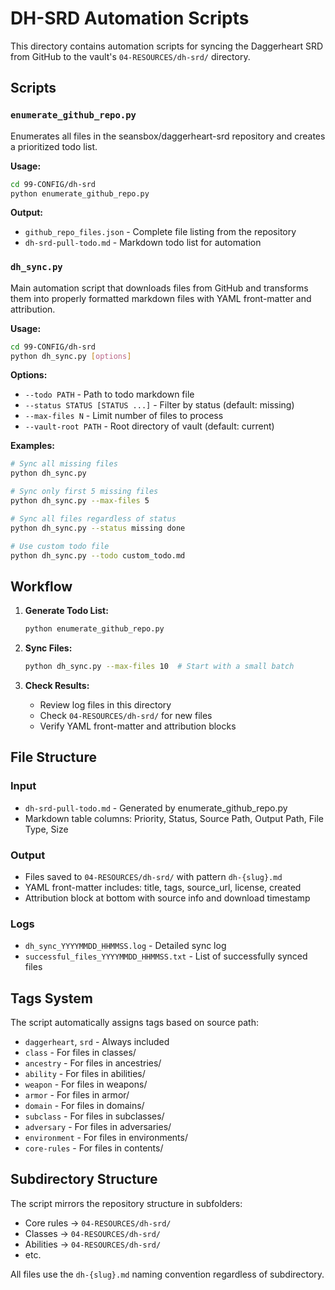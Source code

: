 # DH-SRD Automation Scripts

This directory contains automation scripts for syncing the Daggerheart SRD from GitHub to the vault's `04-RESOURCES/dh-srd/` directory.

## Scripts

### `enumerate_github_repo.py`
Enumerates all files in the seansbox/daggerheart-srd repository and creates a prioritized todo list.

**Usage:**
```bash
cd 99-CONFIG/dh-srd
python enumerate_github_repo.py
```

**Output:**
- `github_repo_files.json` - Complete file listing from the repository
- `dh-srd-pull-todo.md` - Markdown todo list for automation

### `dh_sync.py`
Main automation script that downloads files from GitHub and transforms them into properly formatted markdown files with YAML front-matter and attribution.

**Usage:**
```bash
cd 99-CONFIG/dh-srd
python dh_sync.py [options]
```

**Options:**
- `--todo PATH` - Path to todo markdown file
- `--status STATUS [STATUS ...]` - Filter by status (default: missing)
- `--max-files N` - Limit number of files to process
- `--vault-root PATH` - Root directory of vault (default: current)

**Examples:**
```bash
# Sync all missing files
python dh_sync.py

# Sync only first 5 missing files
python dh_sync.py --max-files 5

# Sync all files regardless of status
python dh_sync.py --status missing done  

# Use custom todo file
python dh_sync.py --todo custom_todo.md
```

## Workflow

1. **Generate Todo List:**
   ```bash
   python enumerate_github_repo.py
   ```

2. **Sync Files:**
   ```bash
   python dh_sync.py --max-files 10  # Start with a small batch
   ```

3. **Check Results:**
   - Review log files in this directory
   - Check `04-RESOURCES/dh-srd/` for new files
   - Verify YAML front-matter and attribution blocks

## File Structure

### Input
- `dh-srd-pull-todo.md` - Generated by enumerate_github_repo.py
- Markdown table columns: Priority, Status, Source Path, Output Path, File Type, Size

### Output
- Files saved to `04-RESOURCES/dh-srd/` with pattern `dh-{slug}.md`
- YAML front-matter includes: title, tags, source_url, license, created
- Attribution block at bottom with source info and download timestamp

### Logs
- `dh_sync_YYYYMMDD_HHMMSS.log` - Detailed sync log
- `successful_files_YYYYMMDD_HHMMSS.txt` - List of successfully synced files

## Tags System

The script automatically assigns tags based on source path:
- `daggerheart`, `srd` - Always included
- `class` - For files in classes/
- `ancestry` - For files in ancestries/
- `ability` - For files in abilities/
- `weapon` - For files in weapons/
- `armor` - For files in armor/
- `domain` - For files in domains/
- `subclass` - For files in subclasses/
- `adversary` - For files in adversaries/
- `environment` - For files in environments/
- `core-rules` - For files in contents/

## Subdirectory Structure

The script mirrors the repository structure in subfolders:
- Core rules → `04-RESOURCES/dh-srd/`
- Classes → `04-RESOURCES/dh-srd/`  
- Abilities → `04-RESOURCES/dh-srd/`
- etc.

All files use the `dh-{slug}.md` naming convention regardless of subdirectory.
